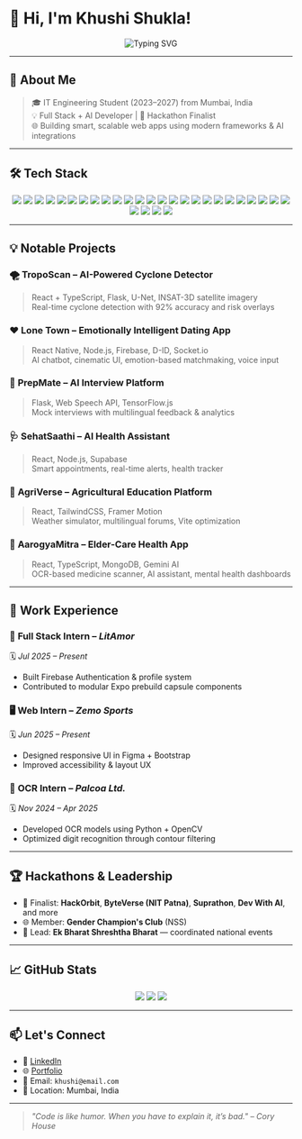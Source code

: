 # 👋 Hi, I'm Khushi Shukla!

<div align="center">
  <img src="https://readme-typing-svg.herokuapp.com?font=Fira+Code&pause=1000&color=36BCF7&center=true&vCenter=true&width=435&lines=AI+%26+Full+Stack+Developer;Hackathon+Finalist+%7C+Tech+Explorer;React+%7C+Node.js+%7C+AI+APIs; Passionate+about+Emotional+AI+%26+Healthcare+Tech" alt="Typing SVG" />
</div>

---

## 🚀 About Me

> 🎓 IT Engineering Student (2023–2027) from Mumbai, India  
> 💡 Full Stack + AI Developer | 🚀 Hackathon Finalist  
> 🌐 Building smart, scalable web apps using modern frameworks & AI integrations

---

## 🛠️ Tech Stack

<div align="center">

<!-- Languages -->
<img src="https://img.shields.io/badge/JavaScript-F7DF1E?style=for-the-badge&logo=javascript&logoColor=black" />
<img src="https://img.shields.io/badge/TypeScript-3178C6?style=for-the-badge&logo=typescript&logoColor=white" />
<img src="https://img.shields.io/badge/Python-3776AB?style=for-the-badge&logo=python&logoColor=white" />
<img src="https://img.shields.io/badge/C++-00599C?style=for-the-badge&logo=c%2B%2B&logoColor=white" />
<img src="https://img.shields.io/badge/Java-007396?style=for-the-badge&logo=java&logoColor=white" />
<img src="https://img.shields.io/badge/SQL-003B57?style=for-the-badge&logo=mysql&logoColor=white" />

<!-- Frontend -->
<img src="https://img.shields.io/badge/React-61DAFB?style=for-the-badge&logo=react&logoColor=black" />
<img src="https://img.shields.io/badge/Redux-764ABC?style=for-the-badge&logo=redux&logoColor=white" />
<img src="https://img.shields.io/badge/React_Native-20232A?style=for-the-badge&logo=react&logoColor=61DAFB" />
<img src="https://img.shields.io/badge/TailwindCSS-38B2AC?style=for-the-badge&logo=tailwind-css&logoColor=white" />
<img src="https://img.shields.io/badge/Bootstrap-7952B3?style=for-the-badge&logo=bootstrap&logoColor=white" />
<img src="https://img.shields.io/badge/Figma-F24E1E?style=for-the-badge&logo=figma&logoColor=white" />

<!-- Backend -->
<img src="https://img.shields.io/badge/Node.js-339933?style=for-the-badge&logo=node.js&logoColor=white" />
<img src="https://img.shields.io/badge/Express.js-000000?style=for-the-badge&logo=express&logoColor=white" />
<img src="https://img.shields.io/badge/Flask-000000?style=for-the-badge&logo=flask&logoColor=white" />

<!-- Databases & APIs -->
<img src="https://img.shields.io/badge/MongoDB-47A248?style=for-the-badge&logo=mongodb&logoColor=white" />
<img src="https://img.shields.io/badge/Supabase-3ECF8E?style=for-the-badge&logo=supabase&logoColor=white" />
<img src="https://img.shields.io/badge/Firebase-FFCA28?style=for-the-badge&logo=firebase&logoColor=black" />
<img src="https://img.shields.io/badge/Gemini_API-FF6F61?style=for-the-badge&logo=google&logoColor=white" />

<!-- AI/ML & OCR -->
<img src="https://img.shields.io/badge/TensorFlow-FF6F00?style=for-the-badge&logo=tensorflow&logoColor=white" />
<img src="https://img.shields.io/badge/PyTorch-EE4C2C?style=for-the-badge&logo=pytorch&logoColor=white" />
<img src="https://img.shields.io/badge/OpenCV-5C3EE8?style=for-the-badge&logo=opencv&logoColor=white" />
<img src="https://img.shields.io/badge/Tesseract.js-1A73E8?style=for-the-badge&logo=google&logoColor=white" />

<!-- Tools & DevOps -->
<img src="https://img.shields.io/badge/Docker-2496ED?style=for-the-badge&logo=docker&logoColor=white" />
<img src="https://img.shields.io/badge/AWS-232F3E?style=for-the-badge&logo=amazon-aws&logoColor=white" />
<img src="https://img.shields.io/badge/Vercel-000?style=for-the-badge&logo=vercel&logoColor=white" />
<img src="https://img.shields.io/badge/GitHub%20Actions-2088FF?style=for-the-badge&logo=github-actions&logoColor=white" />
<img src="https://img.shields.io/badge/Postman-FF6C37?style=for-the-badge&logo=postman&logoColor=white" />
<img src="https://img.shields.io/badge/Jest-C21325?style=for-the-badge&logo=jest&logoColor=white" />

</div>

---

## 💡 Notable Projects

### 🌪️ **TropoScan** – AI-Powered Cyclone Detector  
> React + TypeScript, Flask, U-Net, INSAT-3D satellite imagery  
Real-time cyclone detection with 92% accuracy and risk overlays  

### ❤️ **Lone Town** – Emotionally Intelligent Dating App  
> React Native, Node.js, Firebase, D-ID, Socket.io  
AI chatbot, cinematic UI, emotion-based matchmaking, voice input  

### 💬 **PrepMate** – AI Interview Platform  
> Flask, Web Speech API, TensorFlow.js  
Mock interviews with multilingual feedback & analytics  

### 🩺 **SehatSaathi** – AI Health Assistant  
> React, Node.js, Supabase  
Smart appointments, real-time alerts, health tracker  

### 🌾 **AgriVerse** – Agricultural Education Platform  
> React, TailwindCSS, Framer Motion  
Weather simulator, multilingual forums, Vite optimization  

### 🧓 **AarogyaMitra** – Elder-Care Health App  
> React, TypeScript, MongoDB, Gemini AI  
OCR-based medicine scanner, AI assistant, mental health dashboards  

---

## 💼 Work Experience

### 🔐 **Full Stack Intern** – *LitAmor*  
🗓️ *Jul 2025 – Present*  
- Built Firebase Authentication & profile system  
- Contributed to modular Expo prebuild capsule components  

### 🖥️ **Web Intern** – *Zemo Sports*  
🗓️ *Jun 2025 – Present*  
- Designed responsive UI in Figma + Bootstrap  
- Improved accessibility & layout UX  

### 🧾 **OCR Intern** – *Palcoa Ltd.*  
🗓️ *Nov 2024 – Apr 2025*  
- Developed OCR models using Python + OpenCV  
- Optimized digit recognition through contour filtering  

---

## 🏆 Hackathons & Leadership

- 🥇 Finalist: **HackOrbit**, **ByteVerse (NIT Patna)**, **Suprathon**, **Dev With AI**, and more  
- 🌐 Member: **Gender Champion's Club** (NSS)  
- 🎤 Lead: **Ek Bharat Shreshtha Bharat** — coordinated national events  

---

## 📈 GitHub Stats

<div align="center">
  <img src="https://github-readme-stats.vercel.app/api?username=khushi-shukla-cz&show_icons=true&theme=radical&hide_border=true&count_private=true" />
  <img src="https://streak-stats.demolab.com?user=khushi123&theme=radical&hide_border=true" />
  <img src="https://github-readme-stats.vercel.app/api/top-langs/?username=khushi123&layout=compact&theme=radical&hide_border=true" />
</div>

---

## 📫 Let's Connect

- 💼 [LinkedIn](https://www.linkedin.com/in/khushi-shukla/)  
- 🌐 [Portfolio](https://khushi.dev)  
- 📧 Email: `khushi@email.com`  
- 📍 Location: Mumbai, India  

---

> *"Code is like humor. When you have to explain it, it’s bad." – Cory House*
